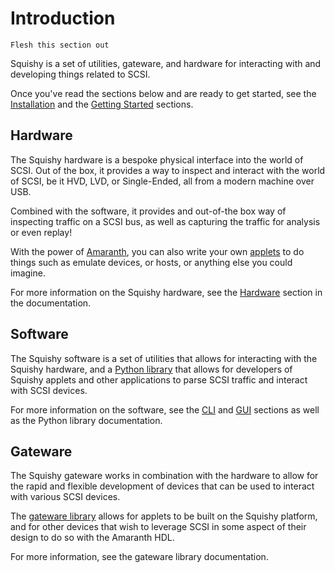 # Introduction 

```{todo}
Flesh this section out
```

Squishy is a set of utilities, gateware, and hardware for interacting with and developing things related to SCSI. 

Once you've read the sections below and are ready to get started, see the [Installation](./install.md) and the [Getting Started](./getting_started.md) sections.


## Hardware

The Squishy hardware is a bespoke physical interface into the world of SCSI. Out of the box, it provides a way to inspect and interact with the world of SCSI, be it HVD, LVD, or Single-Ended, all from a modern machine over USB.

Combined with the software, it provides and out-of-the box way of inspecting traffic on a SCSI bus, as well as capturing the traffic for analysis or even replay!

With the power of [Amaranth](https://github.com/amaranth-lang), you can also write your own [applets](./applets.md) to do things such as emulate devices, or hosts, or anything else you could imagine.

For more information on the Squishy hardware, see the [Hardware](./hardware.md) section in the documentation.

## Software

The Squishy software is a set of utilities that allows for interacting with the Squishy hardware, and a [Python library](./library/python/index.md) that allows for developers of Squishy applets and other applications to parse SCSI traffic and interact with SCSI devices.

For more information on the software, see the [CLI](./cli.md) and [GUI](./gui.md) sections as well as the Python library documentation.

## Gateware

The Squishy gateware works in combination with the hardware to allow for the rapid and flexible development of devices that can be used to interact with various SCSI devices.

The [gateware library](./library/gateware/index.md) allows for applets to be built on the Squishy platform, and for other devices that wish to leverage SCSI in some aspect of their design to do so with the Amaranth HDL.


For more information, see the gateware library documentation.
